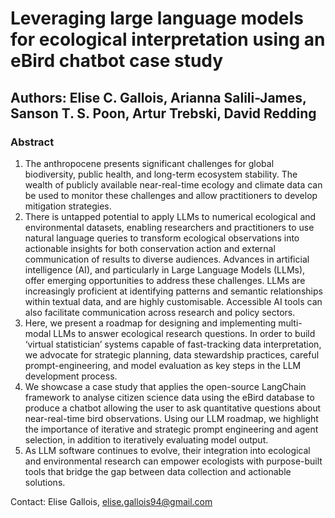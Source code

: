 # Leveraging large language models for ecological interpretation using an eBird chatbot case study

## Authors: Elise C. Gallois, Arianna Salili-James, Sanson T. S. Poon, Artur Trebski, David Redding


### Abstract


1. The anthropocene presents significant challenges for global biodiversity, public health, and long-term ecosystem stability. The wealth of publicly available near-real-time ecology and climate data can be used to monitor these challenges and allow practitioners to develop mitigation strategies.
2. There is untapped potential to apply LLMs to numerical ecological and environmental datasets, enabling researchers and practitioners to use natural language queries to transform ecological observations into actionable insights for both conservation action and external communication of results to diverse audiences. Advances in artificial intelligence (AI), and particularly in Large Language Models (LLMs), offer emerging opportunities to address these challenges. LLMs are increasingly proficient at identifying patterns and semantic relationships within textual data, and are highly customisable. Accessible AI tools can also facilitate communication across research and policy sectors. 
3. Here, we present a roadmap for designing and implementing multi-modal LLMs to answer ecological research questions. In order to build ‘virtual statistician’ systems capable of fast-tracking data interpretation, we advocate for strategic planning, data stewardship practices, careful prompt-engineering, and model evaluation as key steps in the LLM development process.
4. We showcase a case study that applies the open-source LangChain framework to analyse citizen science data using the eBird database to produce a chatbot allowing the user to ask quantitative questions about near-real-time bird observations. Using our LLM roadmap, we highlight the importance of iterative and strategic prompt engineering and agent selection, in addition to iteratively evaluating model output.
5. As LLM software continues to evolve, their integration into ecological and environmental research can empower ecologists with purpose-built tools that bridge the gap between data collection and actionable solutions.

Contact: Elise Gallois, elise.gallois94@gmail.com
